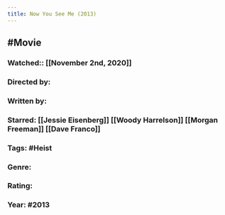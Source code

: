 ```yaml
---
title: Now You See Me (2013)
---
```


## #Movie
### Watched:: [[November 2nd, 2020]]

### Directed by: 

### Written by: 

### Starred: [[Jessie Eisenberg]] [[Woody Harrelson]] [[Morgan Freeman]] [[Dave Franco]]

### Tags: #Heist

### Genre: 

### Rating: 

### Year: #2013
